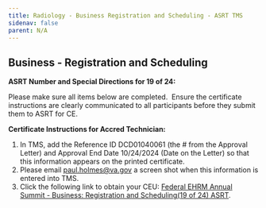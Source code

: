 ```yaml
---
title: Radiology - Business Registration and Scheduling - ASRT TMS
sidenav: false
parent: N/A
---
```

## Business - Registration and Scheduling

**ASRT Number and Special Directions for 19 of 24:**

Please make sure all items below are completed.  Ensure the certificate instructions are clearly communicated to all participants before they submit them to ASRT for CE.

**Certificate Instructions for Accred Technician:**

1. In TMS, add the Reference ID DCD01040061 (the # from the Approval Letter) and Approval End Date 10/24/2024 (Date on the Letter) so that this information appears on the printed certificate.
1. Please email [paul.holmes@va.gov](mailto:paul.holmes@va.gov) a screen shot when this information is entered into TMS.
1. Click the following link to obtain your CEU: [Federal EHRM Annual Summit - Business: Registration and Scheduling(19 of 24) ASRT](https://va-hcm03.ns2cloud.com/learning/user/deeplink.do?linkId=ITEM_DETAILS&componentID=131014530&componentTypeID=VA&fromSF=Y&revisionDate=1726027200000#/7F441C913131AD1C1900720634C063BA).




